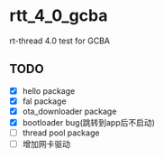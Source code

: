 # rtt_4_0_gcba
rt-thread 4.0  test for GCBA

## TODO
- [X] hello package
- [X] fal package
- [X] ota_downloader package
- [X] bootloader bug(跳转到app后不启动)
- [ ] thread pool package
- [ ] 增加网卡驱动